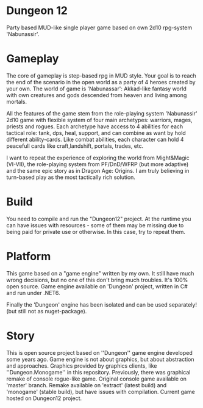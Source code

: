 # Dungeon 12
Party based MUD-like single player game based on own 2d10 rpg-system 'Nabunassir'.

# Gameplay
The core of gameplay is step-based rpg in MUD style. Your goal is to reach the end of the scenario in the open world as a party of 4 heroes created by your own.
The world of game is 'Nabunassar': Akkad-like fantasy world with own creatures and gods descended from heaven and living among mortals.

All the features of the game stem from the role-playing system 'Nabunassir' 2d10 game with flexible system of four main archetypes: warriors, mages, priests and rogues.
Each archetype have access to 4 abilities for each tactical role: tank, dps, heal, support, and can combine as want by hold different ability-cards. Like combat abilities, each character can hold 4 peacefull cards like craft,landshift, portals, trades, etc.

I want to repeat the experience of exploring the world from Might&Magic (VI-VII), the role-playing system from PF/DnD/WFRP (but more adaptive) and the same epic story as in Dragon Age: Origins. I am truly believing in turn-based play as the most tactically rich solution.

# Build 
You need to compile and run the "Dungeon12" project.
At the runtime you can have issues with resources - some of them may be missing due to being paid for private use or otherwise. In this case, try to repeat them.

# Platform
This game based on a "game engine" written by my own. It still have much wrong decisions, but no one of this don't bring much troubles. It's 100% open source. 
Game engine available on 'Dungeon' project, written in C# and run under .NET6. 

Finally the 'Dungeon' engine has been isolated and can be used separately! (but still not as nuget-package).

# Story
This is open source project based on ''Dungeon'' game engine developed some years ago. Game engine is not about graphics, but about abstraction and approaches.
Graphics provided by graphics clients, like ''Dungeon.Monogame'' in this repository. Previously, there was graphical remake of console rogue-like game.
Original console game available on 'master' branch. Remake available on 'extract' (latest build) and 'monogame' (stable build), but have issues with compilation.
Current game hosted on Dungeon12 project.

